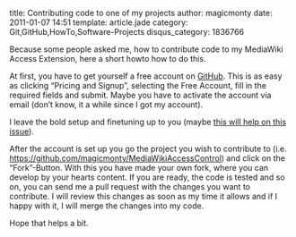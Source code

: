 title: Contributing code to one of my projects
author: magicmonty
date: 2011-01-07 14:51
template: article.jade
category: Git,GitHub,HowTo,Software-Projects
disqus_category: 1836766

Because some people asked me, how to contribute code to my MediaWiki Access Extension, here a short howto how to do this.

At first, you have to get yourself a free account on [GitHub](http://www.github.com/).  This is as easy as clicking “Pricing and Signup”, selecting the Free Account, fill in the required fields and submit. Maybe you have to activate the account via email (don’t know, it a while since I got my account).

I leave the bold setup and finetuning up to you (maybe [this will help on this issue](http://b.lesseverything.com/2008/3/25/got-git-howto-git-and-github)).

After the account is set up you go the project you wish to contribute to (i.e. https://github.com/magicmonty/MediaWikiAccessControl) and click on the “Fork”-Button. With this you have made your own fork, where you can develop by your hearts content. If you are ready, the code is tested and so on, you can send me a pull request with the changes you want to contribute. I will review this changes as soon as my time it allows and if I happy with it, I will merge the changes into my code.

Hope that helps a bit.